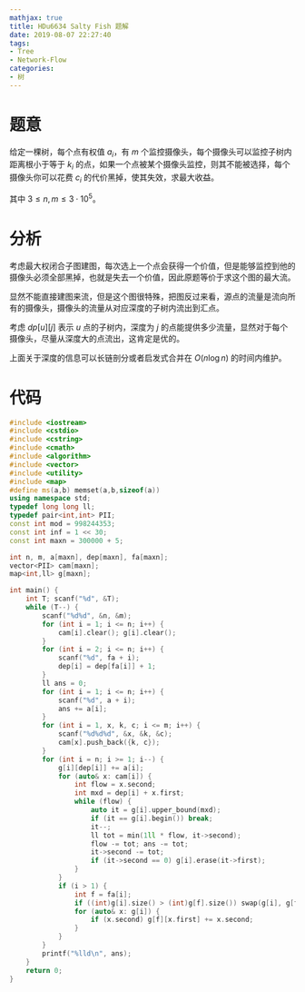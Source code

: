 ```yaml
---
mathjax: true
title: HDu6634 Salty Fish 题解
date: 2019-08-07 22:27:40
tags:
- Tree
- Network-Flow
categories:
- 树
---
```


# 题意

给定一棵树，每个点有权值 $a_i$，有 $m$ 个监控摄像头，每个摄像头可以监控子树内距离根小于等于 $k_i$ 的点，如果一个点被某个摄像头监控，则其不能被选择，每个摄像头你可以花费 $c_i$ 的代价黑掉，使其失效，求最大收益。

其中 $3 \le n,m \le 3 \cdot 10^5$。

# 分析

考虑最大权闭合子图建图，每次选上一个点会获得一个价值，但是能够监控到他的摄像头必须全部黑掉，也就是失去一个价值，因此原题等价于求这个图的最大流。

显然不能直接建图来流，但是这个图很特殊，把图反过来看，源点的流量是流向所有的摄像头，摄像头的流量从对应深度的子树内流出到汇点。

考虑 $dp[u][j]$ 表示 $u$ 点的子树内，深度为 $j$ 的点能提供多少流量，显然对于每个摄像头，尽量从深度大的点流出，这肯定是优的。

上面关于深度的信息可以长链剖分或者启发式合并在 $O(n\log n)$ 的时间内维护。

<!--more-->

# 代码

```c++
#include <iostream>
#include <cstdio>
#include <cstring>
#include <cmath>
#include <algorithm>
#include <vector>
#include <utility>
#include <map>
#define ms(a,b) memset(a,b,sizeof(a))
using namespace std;
typedef long long ll;
typedef pair<int,int> PII;
const int mod = 998244353;
const int inf = 1 << 30;
const int maxn = 300000 + 5;

int n, m, a[maxn], dep[maxn], fa[maxn];
vector<PII> cam[maxn];
map<int,ll> g[maxn];

int main() {
    int T; scanf("%d", &T);
    while (T--) {
        scanf("%d%d", &n, &m);
        for (int i = 1; i <= n; i++) {
            cam[i].clear(); g[i].clear();
        }
        for (int i = 2; i <= n; i++) {
            scanf("%d", fa + i); 
            dep[i] = dep[fa[i]] + 1;
        }
        ll ans = 0;
        for (int i = 1; i <= n; i++) {
            scanf("%d", a + i);
            ans += a[i];
        }
        for (int i = 1, x, k, c; i <= m; i++) {
            scanf("%d%d%d", &x, &k, &c);
            cam[x].push_back({k, c});
        }
        for (int i = n; i >= 1; i--) {
            g[i][dep[i]] += a[i];
            for (auto& x: cam[i]) {
                int flow = x.second;
                int mxd = dep[i] + x.first;
                while (flow) {
                    auto it = g[i].upper_bound(mxd);
                    if (it == g[i].begin()) break;
                    it--;
                    ll tot = min(1ll * flow, it->second);
                    flow -= tot; ans -= tot;
                    it->second -= tot;
                    if (it->second == 0) g[i].erase(it->first);
                }
            }
            if (i > 1) {
                int f = fa[i];
                if ((int)g[i].size() > (int)g[f].size()) swap(g[i], g[f]);
                for (auto& x: g[i]) {
                    if (x.second) g[f][x.first] += x.second;
                }
            }
        }
        printf("%lld\n", ans);
    }
    return 0;
}
```